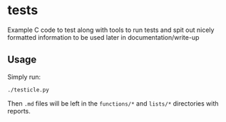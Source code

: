 tests
=====

Example C code to test along with tools to run tests and spit out nicely formatted information to be used later in documentation/write-up 

## Usage

Simply run:

```bash
./testicle.py
```

Then `.md` files will be left in the `functions/*` and `lists/*` directories with reports.
